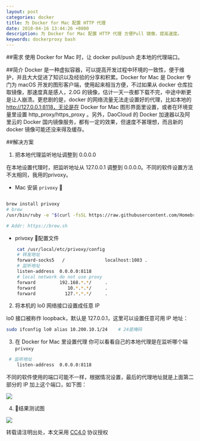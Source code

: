 ```yaml
---
layout: post
categories: docker
title: 为 Docker for Mac 配置 HTTP 代理
date: 2018-04-16 13:44:26 +0800
description: 为 Docker for Mac 配置 HTTP 代理 方便Pull 镜像，提高速度。
keywords: dockerproxy bash
---
```



##需求
使用 Docker for Mac 时，让 docker pull/push 走本地的代理端口。



##简介
Docker 是一种虚拟容器，可以提高开发过程中环境的一致性，便于维护，并且大大促进了知识以及经验的分享和积累。Docker for Mac 是 Docker 专门为 macOS 开发的图形客户端，使用起来相当方便，不过如果从 docker 仓库拉取镜像，那速度真是感人，2.0G 的镜像，估计一天一夜都下载不完，中途中断更是让人崩溃。更悲剧的是，docker 的网络流量无法走设置好的代理，比如本地的 http://127.0.0.1:8118，无论是在 Docker for Mac 图形界面里设置，或者在环境变量里设置 http_proxy/https_proxy 。另外，DaoCloud 的 Docker 加速器以及阿里云的 Docker 国内镜像服务，都有一定的效果，但速度不甚理想，而且新的 docker 镜像可能还没来得及缓存。


##解决方案

1. 把本地代理监听地址调整到 0.0.0.0

在本地设置代理时，把监听地址从 127.0.0.1 调整到 0.0.0.0。不同的软件设置方法不太相同，我用的privoxy。

* Mac 安装 `privoxy`


```bash

brew install privoxy
# brew
/usr/bin/ruby -e "$(curl -fsSL https://raw.githubusercontent.com/Homebrew/install/master/install)"

# Addr: https://brew.sh

```
  * privoxy 配置文件

```bash
    cat /usr/local/etc/privoxy/config
    # 转发地址
    forward-socks5   /               localhost:1083 .
    # 监听地址
    listen-address  0.0.0.0:8118
    # local network do not use proxy
    forward         192.168.*.*/     .
    forward            10.*.*.*/     .
    forward           127.*.*.*/     .
```

2. 将本机的 lo0 网络接口设置成任意 IP

lo0 接口被称作 loopback，默认是 127.0.0.1，这里可以设置任意可用 IP 地址：

```bash
sudo ifconfig lo0 alias 10.200.10.1/24    # 24是掩码
```

3. 在 Docker for Mac 里设置代理 你可以看看自己的本地代理是在监听哪个端 `privoxy`

```bash
 # 监听地址
    listen-address  0.0.0.0:8118
```
不同的软件使用的端口可能不一样，根据情况设置，最后的代理地址就是上面第二部分的 IP 加上这个端口，如下图：

![](http://zmatsh.b0.upaiyun.com/demos/f6838f96-60db-4123-a907-450351efda7a.png)


4. 结果测试图


![](http://zmatsh.b0.upaiyun.com/demos/d9600bf0-ce6a-41f6-a50b-ce569ea6bfb8.png)

转载请注明出处，本文采用 [CC4.0](http://creativecommons.org/licenses/by-nc-nd/4.0/) 协议授权

